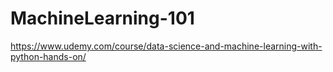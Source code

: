 # MachineLearning-101
https://www.udemy.com/course/data-science-and-machine-learning-with-python-hands-on/
